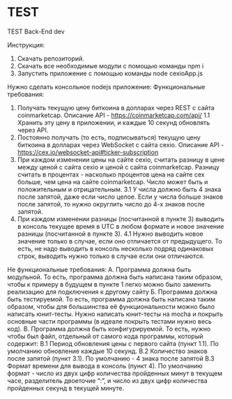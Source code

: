 # TEST
TEST Back-End dev

Инструкция:
1. Скачать репозиторий.
2. Скачать все необходимые модули с помощью команды npm i
3. Запустить приложение с помощью команды node cexioApp.js

Нужно сделать консольное nodejs приложение:
Функциональные требования:
1. Получать текущую цену биткоина в долларах через REST с сайта coinmarketcap. Описание API - https://coinmarketcap.com/api/
1.1 Хранить эту цену в приложении, и каждые 10 секунд обновлять через API.
2. Постоянно получать (то есть, подписываться) текущую цену биткоина в долларах через WebSocket с сайта cexio. Описание API - https://cex.io/websocket-api#ticker-subscription
3. При каждом изменении цены на сайте cexio, считать разницу в цене между ценой с сайта cexio и ценой с сайта coinmarketcap. Разницу считать в процентах - насколько процентов цена на сайте cex больше, чем цена на сайте coinmarketcap. Число может быть и положительным и отрицательным.
3.1 У числа должно быть 4 знака после запятой, даже если число целое. Если у числа больше знаков после запятой, то нужно округлить число до 4-х знаков после запятой. 
4. При каждом изменении разницы (посчитанной в пункте 3) выводить в консоль текущее время в UTC в любом формате и новое значение разницы (посчитанной в пункте 3).
4.1 Нужно выводить новое значение только в случае, если оно отличается от предыдущего. То есть, не надо выводить в консоль несколько подряд одинаковых строк, выводить нужно только в случае если они отличаются.

Не функциональные требования:
А. Программа должна быть модульной. То есть, программа должна быть написана таким образом, чтобы к примеру в будущем в пункте 1 легко можно было заменить реализацию для подключения к другому сайту
Б. Программа должна быть тестируемой. То есть, программа должна быть написана таким образом, чтобы для большинства её функциональности можно было написать юнит-тесты. Нужно написать юнит-тесты на mocha и покрыть основные части программы (в идеале покрыть тестами нужно весь код).
В. Программа должна быть конфигурируемой. То есть, нужно чтобы был файл, отдельный от самого кода программы, который содержит:
В.1 Период обновления цены с первого сайта (пункт 1.1). По умолчанию обновление каждые 10 секунд.
В.2 Количество знаков после запятой (пункт 3.1). По умолчанию - 4 знака после запятой
В.3 Формат времени для вывода в консоль (пункт 4). По умолчанию формат - число из двух цифр количества пройденных минут в текущем часе, разделитель двоеточие “:”, и число из двух цифр количества пройденных секунд в текущей минуте.  
